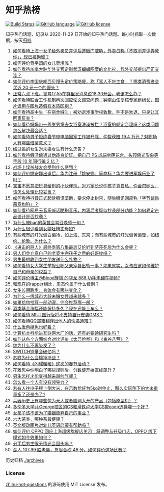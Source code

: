 # 知乎热榜
[![Build Status](https://github.com/ToWeLong/zhihu-hot-questions/workflows/CI/badge.svg)](https://github.com/ToWeLong/zhihu-hot-questions/actions)
[![GitHub language](https://img.shields.io/badge/language-golang-orange.svg)](https://golang.org/)
[![GitHub license](https://img.shields.io/github/license/ToWeLong/zhihu-hot-questions)](https://github.com/ToWeLong/zhihu-hot-questions/blob/main/LICENSE)

知乎热门话题，记录从 2020-11-29 日开始的知乎热门话题。每小时抓取一次数据，按天[归档](./archives)

<!-- BEGIN -->

1. [如何看待上海一女子给外卖员差评后遭砸门威胁，外卖员称「不取消差评弄死你」，现已被拘留？](https://www.zhihu.com/question/442338887)
1. [如何评价贾平凹的女儿贾浅浅？](https://www.zhihu.com/question/442000334)
1. [如何看待加拿大驻华外交官定制武汉蝙蝠图案的文化衫，我外交部提出严正交涉？](https://www.zhihu.com/question/442335099)
1. [如何评价李国庆嘲西贝馒头定价策略傻，称「富人不吃主食」？哪类消费者会买近 20 元一个的馒头？](https://www.zhihu.com/question/442312222)
1. [正常六点下班，领导17:55在群里发消息说18:30开会，我该怎么办？](https://www.zhihu.com/question/441394605)
1. [如何看待联合工作机制再次回应论文调查问题：钟南山任复核专家组组长，图片误用与图片造假有本质区别？](https://www.zhihu.com/question/442476845)
1. [如何看待高中生「在宿舍喊叫」被劝退涉事学校致歉，称不是劝退，只是让其回家反省？](https://www.zhihu.com/question/442442248)
1. [如何看待妈妈带一周岁男童去女浴室洗澡被拦？浴室的规定合理吗？这类问题怎么解决最合适？](https://www.zhihu.com/question/442189179)
1. [如何看待男子拒绝春节带电脑回家工作被开除，仲裁获赔 19.4 万元？对职场人有哪些借鉴意义？](https://www.zhihu.com/question/442393018)
1. [结过婚的女生对未婚女生有什么忠告？](https://www.zhihu.com/question/429392239)
1. [如何看待假活佛通过伪造身份证、把自己 PS 成端坐莲花台、头顶佛光形象等手段 10 年间行骗 2 亿？](https://www.zhihu.com/question/442441769)
1. [战场上误杀战友会受到什么惩罚？](https://www.zhihu.com/question/441662784)
1. [如何评价姚安娜出道后，华为注册「姚安娜」等商标？华为要进军娱乐业了吗？](https://www.zhihu.com/question/442450981)
1. [宝宝不愿意把玩具给别的小伙伴玩，对方家长说你孩子真自私，你会怼她么，该怎么处理比较妥当？](https://www.zhihu.com/question/441144163)
1. [如何看待抖音正式起诉腾讯垄断，要求停止封禁，随后腾讯回应称「字节跳动恶意构陷」？](https://www.zhihu.com/question/442521071)
1. [如何看待网易云音乐喊话酷狗音乐，内涵后者疑似抄袭部分功能？如何界定产品设计是否抄袭？](https://www.zhihu.com/question/442456259)
1. [为什么被ban的英雄会骂召唤师一句？](https://www.zhihu.com/question/435413809)
1. [为什么很少看到女婿吐槽丈母娘?](https://www.zhihu.com/question/408049742)
1. [有些城市的灯光偏白偏冷，如上海、东京；而有些城市的灯光偏黄偏暖，如纽约、伦敦。为什么？](https://www.zhihu.com/question/441971760)
1. [《进击的巨人》最终季第八集最后艾伦听到萨莎死后为什么会笑？](https://www.zhihu.com/question/442272077)
1. [男人们会介意自己的老婆生完孩子之后的妊娠纹吗？](https://www.zhihu.com/question/366941403)
1. [男生最想收到女性朋友送什么礼物？](https://www.zhihu.com/question/25312138)
1. [如何看待女大学生举报公职父亲家暴出轨一事？如果属实，女孩应该如何维护自己和母亲的权益？](https://www.zhihu.com/question/442399311)
1. [如何评价博主@Blood旌旗 的骁龙 888 功耗未翻车视频?](https://www.zhihu.com/question/442307828)
1. [和现在的rapper相比，周杰伦属于什么级别？](https://www.zhihu.com/question/323344003)
1. [女生长期跑步，身体会有哪些变化？](https://www.zhihu.com/question/437451880)
1. [为什么一线城市大龄未婚女性越来越多？](https://www.zhihu.com/question/313988752)
1. [如果给你推荐一部动漫，你会推荐哪一部？](https://www.zhihu.com/question/436814482)
1. [酒类基金涨幅还能保持多久？现在还能上车么？](https://www.zhihu.com/question/441868177)
1. [如何看待 MIUI 国行版将不支持自行安装GMS？](https://www.zhihu.com/question/442452833)
1. [如何看待QQ邮箱翻译出他人的快递通知？](https://www.zhihu.com/question/441673950)
1. [什么发色掉色也好看？](https://www.zhihu.com/question/376168141)
1. [计算机本科能进互联网大厂的话，还有必要读研究生吗？](https://www.zhihu.com/question/442190265)
1. [如何从各个方面综合对比评价《太吾绘卷》和《鬼谷八荒》？](https://www.zhihu.com/question/442111017)
1. [你为什么不再染发了？](https://www.zhihu.com/question/353044186)
1. [SWITCH销量会破亿吗？](https://www.zhihu.com/question/266492999)
1. [苏联为什么会输掉冷战？](https://www.zhihu.com/question/434205449)
1. [如何看待《闪耀暖暖》这次的春节活动？](https://www.zhihu.com/question/442218105)
1. [在雅思中你明白了哪些规则后，分数便开始直线飙升？](https://www.zhihu.com/question/348084694)
1. [男生怎样才能变得越来越帅气呢？](https://www.zhihu.com/question/60541930)
1. [怎么看一个人有没有领导力？](https://www.zhihu.com/question/430981016)
1. [若有人往电子秤上倒大米，在示数恰好为5kg时停止，那么实际倒下的大米重量多了还是少了?](https://www.zhihu.com/question/440951244)
1. [兵器历史上有哪些惊为天人或者脑洞大开的产品（包括原型机）？](https://www.zhihu.com/question/23387241)
1. [多伦多大学st.George校区的CS和滑铁卢大学CS带coop选择哪一个好？](https://www.zhihu.com/question/439457268)
1. [女孩子该不该为了婚姻放弃自己的事业？](https://www.zhihu.com/question/437698932)
1. [六大茶类，哪种茶最健康？](https://www.zhihu.com/question/57244114)
1. [英文版动画片对幼儿英语启蒙有帮助吗？](https://www.zhihu.com/question/344235418)
1. [如何评价 OPPO 回应上海超级旗舰店关闭：将调整与升级门店，OPPO 线下模式如今效果如何？](https://www.zhihu.com/question/442287126)
1. [分手后男生很无情还会回头吗？](https://www.zhihu.com/question/356567972)
1. [湖人 107:99 胜老鹰，詹眉合砍 46 分，如何评价这场比赛？](https://www.zhihu.com/question/442432883)

<!-- END -->

历史归档 [./archives](./archives)


### License
[zhihu-hot-questions](https://github.com/towelong/zhihu-hot-questions) 的源码使用 MIT License 发布。